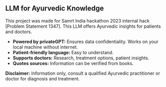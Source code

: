 ## LLM for Ayurvedic Knowledge

This project was made for Samrt India hackathon 2023 internal hack [Problem Statement 1347].
This LLM offers Ayurvedic insights for patients and doctors.

* **Powered by privateGPT:** Ensures data confidentiality. Works on your local machine without internet.
* **Patient-friendly language:** Easy to understand.
* **Supports doctors:** Research, treatment options, patient insights.
* **Quotes sources:** Information can be verified from books.
  
**Disclaimer:** Information only, consult a qualified Ayurvedic practitioner or doctor for diagnosis and treatment.
